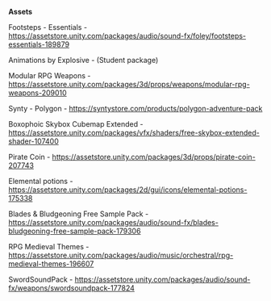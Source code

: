<b>Assets</b>

Footsteps - Essentials - https://assetstore.unity.com/packages/audio/sound-fx/foley/footsteps-essentials-189879

Animations by Explosive - (Student package)

Modular RPG Weapons - https://assetstore.unity.com/packages/3d/props/weapons/modular-rpg-weapons-209010

Synty - Polygon - https://syntystore.com/products/polygon-adventure-pack

Boxophoic Skybox Cubemap Extended - https://assetstore.unity.com/packages/vfx/shaders/free-skybox-extended-shader-107400

Pirate Coin - https://assetstore.unity.com/packages/3d/props/pirate-coin-207743

Elemental potions - https://assetstore.unity.com/packages/2d/gui/icons/elemental-potions-175338

Blades & Bludgeoning Free Sample Pack - https://assetstore.unity.com/packages/audio/sound-fx/blades-bludgeoning-free-sample-pack-179306

RPG Medieval Themes - https://assetstore.unity.com/packages/audio/music/orchestral/rpg-medieval-themes-196607

SwordSoundPack - https://assetstore.unity.com/packages/audio/sound-fx/weapons/swordsoundpack-177824

